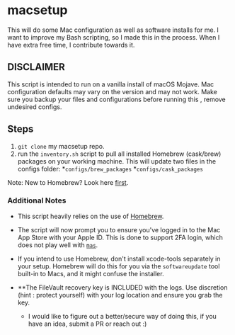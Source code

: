 # macsetup

This will do some Mac configuration as well as software installs for me. I want to improve my Bash scripting, so I made this in the process. When I have extra free time, I contribute towards it.

## DISCLAIMER

This script is intended to run on a vanilla install of macOS Mojave. Mac configuration defaults may vary on the version and may not work. Make sure you backup your files and configurations before running this , remove undesired configs.

## Steps

1) `git clone` my macsetup repo.
1) run the `inventory.sh` script to pull all installed Homebrew (cask/brew) packages on your working machine. This will update two files in the configs folder:
    *`configs/brew_packages`
    *`configs/cask_packages`

Note: New to Homebrew? Look here [first](https://brew.sh/).

### Additional Notes

* This script heavily relies on the use of [Homebrew](https://brew.sh/).

* The script will now prompt you to ensure you've logged in to the Mac App Store with your Apple ID. This is done to support 2FA login, which does not play well with [`mas`](https://github.com/mas-cli/mas).

* If you intend to use Homebrew, don't install xcode-tools separately in your setup. Homebrew will do this for you via the `softwareupdate` tool built-in to Macs, and it might confuse the installer.

* **The FileVault recovery key is INCLUDED with the logs. Use discretion (hint : protect yourself) with your log location and ensure you grab the key.
    * I would like to figure out a better/secure way of doing this, if you have an idea, submit a PR or reach out :)
